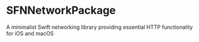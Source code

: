 # SFNNetworkPackage
A minimalist Swift networking library providing essential HTTP functionality for iOS and macOS 
